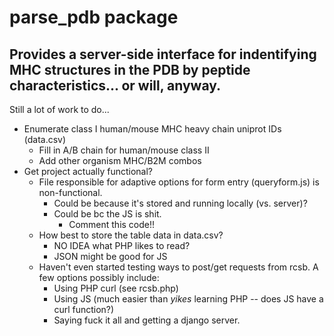 # **parse_pdb package**
## Provides a server-side interface for indentifying MHC structures in the PDB by peptide characteristics... or will, anyway.

Still a lot of work to do...
* Enumerate class I human/mouse MHC heavy chain uniprot IDs (data.csv)
	* Fill in A/B chain for human/mouse class II
	* Add other organism MHC/B2M combos	
* Get project actually functional?
	* File responsible for adaptive options for form entry (queryform.js) is non-functional.
		* Could be because it's stored and running locally (vs. server)?
		* Could be bc the JS is shit.
			* Comment this code!!
	* How best to store the table data in data.csv?
		* NO IDEA what PHP likes to read?
		* JSON might be good for JS
	* Haven't even started testing ways to post/get requests from rcsb. A few options possibly include:
		* Using PHP curl (see rcsb.php)
		* Using JS (much easier than _yikes_ learning PHP -- does JS have a curl function?)
		* Saying fuck it all and getting a django server.